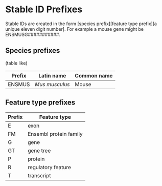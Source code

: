 # Stable ID Prefixes

Stable IDs are created in the form [species prefix][feature type prefix][a unique eleven digit number]. For example a mouse gene might be ENSMUSG###########.

## Species prefixes

(table like)

| Prefix | Latin name | Common name |
| --- | --- | --- |
| ENSMUS | *Mus musculus* | Mouse |

## Feature type prefixes

| Prefix | Feature type |
| --- | --- |
| E | exon |
| FM | Ensembl protein family |
| G | gene|
| GT | gene tree |
| P | protein |
| R | regulatory feature |
| T | transcript |
